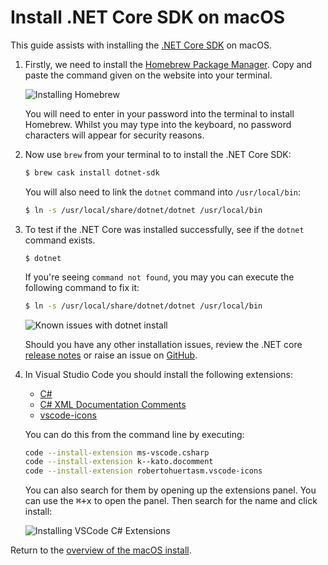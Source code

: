 # Install .NET Core SDK on macOS

This guide assists with installing the [.NET Core SDK](https://microsoft.com/net/core) on macOS.

1. Firstly, we need to install the [Homebrew Package Manager](https://brew.sh).
   Copy and paste the command given on the website into your terminal.

    ![Installing Homebrew](images/install-gifs/mac/install-brew.gif)

    You will need to enter in your password into the terminal to install
    Homebrew. Whilst you may type into the keyboard, no password characters
    will appear for security reasons.

1. Now use `brew` from your terminal to to install the .NET Core SDK:

    ```bash
    $ brew cask install dotnet-sdk
    ```

    You will also need to link the `dotnet` command into `/usr/local/bin`:

    ```bash
    $ ln -s /usr/local/share/dotnet/dotnet /usr/local/bin
    ```

1. To test if the .NET Core was installed successfully, see if the `dotnet` command exists.

    ```
    $ dotnet
    ```

    If you're seeing `command not found`, you may you can execute the following command
    to fix it:

    ```bash
    $ ln -s /usr/local/share/dotnet/dotnet /usr/local/bin
    ```

    ![Known issues with dotnet install](images/install-gifs/mac/dotnet-known-issues.gif)

    Should you have any other installation issues, review the .NET core [release notes](https://github.com/dotnet/core/tree/master/release-notes)
    or raise an issue on [GitHub](https://github.com/splashkit/splashkit-macos/issues).

1. In Visual Studio Code you should install the following extensions:

    - [C#](https://marketplace.visualstudio.com/items?itemName=ms-vscode.csharp)
    - [C# XML Documentation Comments](https://marketplace.visualstudio.com/items?itemName=k--kato.docomment)
    - [vscode-icons](https://marketplace.visualstudio.com/items?itemName=robertohuertasm.vscode-icons)

    You can do this from the command line by executing:

    ```bash
    code --install-extension ms-vscode.csharp
    code --install-extension k--kato.docomment
    code --install-extension robertohuertasm.vscode-icons
    ```

    You can also search for them by opening up the extensions panel.
    You can use the <kbd>⌘+x</kbd> to open the panel. Then search for the name
    and click install:

    ![Installing VSCode C# Extensions](images/install-gifs/extensions.gif)

Return to the [overview of the macOS install](/guides/installation/mac.html).
